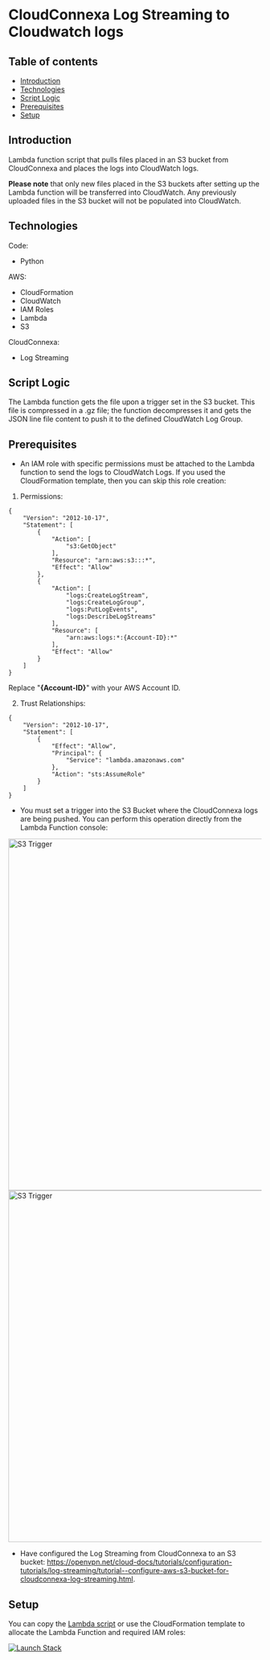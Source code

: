 # CloudConnexa Log Streaming to Cloudwatch logs

## Table of contents
* [Introduction](#introduction)
* [Technologies](#technologies)
* [Script Logic](#script-logic)
* [Prerequisites](#prerequisites)
* [Setup](#setup)

## Introduction
Lambda function script that pulls files placed in an S3 bucket from CloudConnexa and places the logs into CloudWatch logs.

**Please note** that only new files placed in the S3 buckets after setting up the Lambda function will be transferred into CloudWatch. Any previously uploaded files in the S3 bucket will not be populated into CloudWatch.

## Technologies
Code:
- Python
  
AWS:
- CloudFormation
- CloudWatch
- IAM Roles
- Lambda
- S3

CloudConnexa:
- Log Streaming

## Script Logic
The Lambda function gets the file upon a trigger set in the S3 bucket. This file is compressed in a .gz file; the function decompresses it and gets the JSON line file content to push it to the defined CloudWatch Log Group.

## Prerequisites
- An IAM role with specific permissions must be attached to the Lambda function to send the logs to CloudWatch Logs. If you used the CloudFormation template, then you can skip this role creation:

1. Permissions:

```
{
    "Version": "2012-10-17",
    "Statement": [
        {
            "Action": [
                "s3:GetObject"
            ],
            "Resource": "arn:aws:s3:::*",
            "Effect": "Allow"
        },
        {
            "Action": [
                "logs:CreateLogStream",
                "logs:CreateLogGroup",
                "logs:PutLogEvents",
                "logs:DescribeLogStreams"
            ],
            "Resource": [
                "arn:aws:logs:*:{Account-ID}:*"
            ],
            "Effect": "Allow"
        }
    ]
}
```
Replace "**{Account-ID}**" with your AWS Account ID.

2. Trust Relationships:
```
{
    "Version": "2012-10-17",
    "Statement": [
        {
            "Effect": "Allow",
            "Principal": {
                "Service": "lambda.amazonaws.com"
            },
            "Action": "sts:AssumeRole"
        }
    ]
}
```
- You must set a trigger into the S3 Bucket where the CloudConnexa logs are being pushed. You can perform this operation directly from the Lambda Function console:

<img src="https://github.com/GabrielPalmar/CloudConnexa-Log-Streaming-to-CloudWatch/blob/main/S3-Trigger.png?raw=true" alt="S3 Trigger" width="700"/>

<img src="https://github.com/GabrielPalmar/CloudConnexa-Log-Streaming-to-CloudWatch/blob/main/S3-Trigger-2.png?raw=true" alt="S3 Trigger" width="700"/>

- Have configured the Log Streaming from CloudConnexa to an S3 bucket: https://openvpn.net/cloud-docs/tutorials/configuration-tutorials/log-streaming/tutorial--configure-aws-s3-bucket-for-cloudconnexa-log-streaming.html.

## Setup
You can copy the [Lambda script](/Lambda/Lambda-Function.py) or use the CloudFormation template to allocate the Lambda Function and required IAM roles:

[![Launch Stack](https://cdn.rawgit.com/buildkite/cloudformation-launch-stack-button-svg/master/launch-stack.svg)](https://console.aws.amazon.com/cloudformation/home#/stacks/new?stackName=CC-Lambda-Stack&templateURL=https://aws-cloudconnexa-resource-monitor.s3.us-east-2.amazonaws.com/CloudFormation-Template.yaml)
